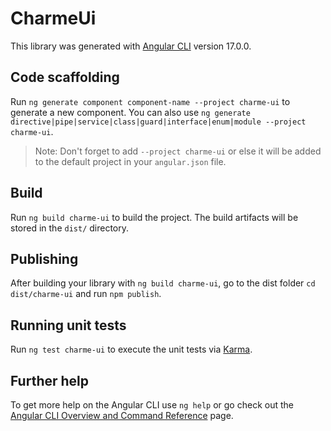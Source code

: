 # CharmeUi

This library was generated with [Angular CLI](https://github.com/angular/angular-cli) version 17.0.0.

## Code scaffolding

Run `ng generate component component-name --project charme-ui` to generate a new component. You can also use `ng generate directive|pipe|service|class|guard|interface|enum|module --project charme-ui`.
> Note: Don't forget to add `--project charme-ui` or else it will be added to the default project in your `angular.json` file. 

## Build

Run `ng build charme-ui` to build the project. The build artifacts will be stored in the `dist/` directory.

## Publishing

After building your library with `ng build charme-ui`, go to the dist folder `cd dist/charme-ui` and run `npm publish`.

## Running unit tests

Run `ng test charme-ui` to execute the unit tests via [Karma](https://karma-runner.github.io).

## Further help

To get more help on the Angular CLI use `ng help` or go check out the [Angular CLI Overview and Command Reference](https://angular.io/cli) page.
